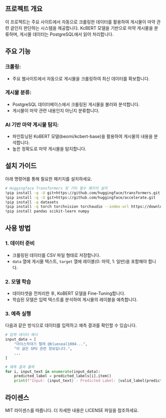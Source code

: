 ## 프로젝트 개요

이 프로젝트는 주요 사이트에서 자동으로 크롤링한 데이터를 활용하여 게시물이 마약 관련 글인지 판단하는 시스템을 제공합니다. KcBERT 모델을 기반으로 마약 게시물을 분류하며, 게시물 데이터는 PostgreSQL에서 읽어 처리합니다.

## 주요 기능

### 크롤링:

- 주요 웹사이트에서 자동으로 게시물을 크롤링하여 최신 데이터를 확보합니다.

### 게시물 분류:

- PostgreSQL 데이터베이스에서 크롤링된 게시물을 불러와 분석합니다.
- 게시물이 마약 관련 내용인지 아닌지 분류합니다.

### AI 기반 마약 게시물 탐지:

- 파인튜닝된 KoBERT 모델(beomi/kcbert-base)을 활용하여 게시물의 내용을 분석합니다.
- 높은 정확도로 마약 게시물을 탐지합니다.

## 설치 가이드

아래 명령어를 통해 필요한 패키지를 설치하세요.

```bash
# Huggingface Transformers 및 기타 필수 패키지 설치
!pip install -q -U git+https://github.com/huggingface/transformers.git
!pip install -q -U git+https://github.com/huggingface/accelerate.git
!pip install -q datasets
!pip install -q torch torchvision torchaudio --index-url https://download.pytorch.org/whl/cu121
!pip install pandas scikit-learn numpy
```
## 사용 방법

### 1. 데이터 준비

- 크롤링된 데이터를 CSV 파일 형태로 저장합니다.
- `data` 열에 게시물 텍스트, `target` 열에 레이블(0: 마약, 1: 일반)을 포함해야 합니다.

### 2. 모델 학습

- 데이터셋을 전처리한 후, KoBERT 모델을 Fine-Tuning합니다.
- 학습된 모델은 입력 텍스트를 분석하여 게시물의 레이블을 예측합니다.

### 3. 예측 실행

다음과 같은 방식으로 데이터를 입력하고 예측 결과를 확인할 수 있습니다.

```python
# 입력 데이터 예시
input_data = [
    "아이스작대기 텔레 @blueseal1004...",
    "이 글은 GPU 관련 정보입니다.",
    ...
]

# 예측 결과 출력
for i, input_text in enumerate(input_data):
    predicted_label = predicted_labels[i].item()
    print(f"Input: {input_text} - Predicted Label: {valid_label(predicted_label)}")
```

## 라이센스 
MIT 라이센스를 따릅니다. 더 자세한 내용은 LICENSE 파일을 참조하세요.

